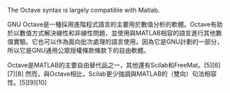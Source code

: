 The Octave syntax is largely compatible with Matlab.

GNU Octave是一種採用進階程式語言的主要用於數值分析的軟體。Octave有助於以數值方式解決線性和非線性問題，並使用與MATLAB相容的語言進行其他數值實驗。它也可以作為面向批次處理的語言使用。因為它是GNU計劃的一部分，所以它是GNU通用公眾授權條款條款下的自由軟體。

Octave是MATLAB的主要自由替代品之一，其他還有Scilab和FreeMat。[5][6][7][8] 然而，與Octave相比，Scilab更少強調與MATLAB的（雙向）句法相容性。[5][9][10]
